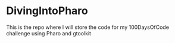 # DivingIntoPharo
This is the repo where I will store the code for my 100DaysOfCode challenge using Pharo and gtoolkit
